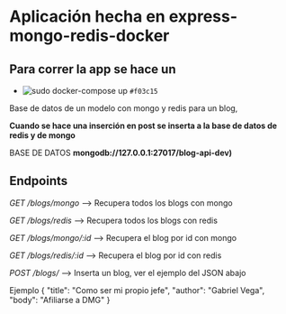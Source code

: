 # Aplicación hecha en express-mongo-redis-docker #

## Para correr la app se hace un 
- ![sudo docker-compose up](https://via.placeholder.com/15/f03c15/000000?text=+) `#f03c15`

Base de datos de un modelo con mongo y redis para un blog, 

__Cuando se hace una inserción en post se inserta a la base de datos de redis y de mongo__

BASE DE DATOS __mongodb://127.0.0.1:27017/blog-api-dev)__

## Endpoints ##


_GET_ _/blogs/mongo_ --> Recupera todos los blogs con mongo

_GET_ _/blogs/redis_ --> Recupera todos los blogs con redis

_GET_ _/blogs/mongo/:id_ --> Recupera el blog por id con mongo

_GET_ _/blogs/redis/:id_ --> Recupera el blog por id con redis


_POST_ _/blogs/_ --> Inserta un blog, ver el ejemplo del JSON abajo

Ejemplo 
{
    "title": "Como ser mi propio jefe",
    "author": "Gabriel Vega",
    "body": "Afiliarse a DMG"
}